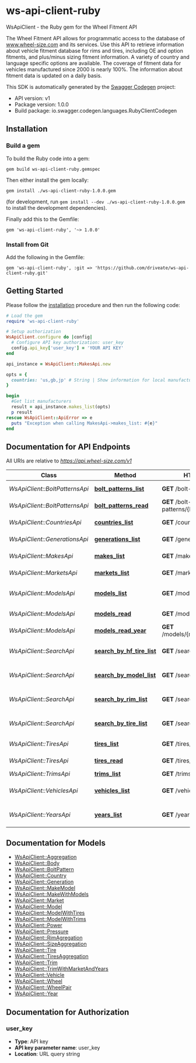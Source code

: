 # ws-api-client-ruby

WsApiClient - the Ruby gem for the Wheel Fitment API

The Wheel Fitment API allows for programmatic access to the database of www.wheel-size.com and its services. Use this API to retrieve information about vehicle fitment database for rims and tires, including OE and option fitments, and plus/minus sizing fitment information. A variety of country and language specific options are available. The coverage of fitment data for vehicles manufactured since 2000 is nearly 100%.  The information about fitment data is updated on a daily basis.

This SDK is automatically generated by the [Swagger Codegen](https://github.com/swagger-api/swagger-codegen) project:

- API version: v1
- Package version: 1.0.0
- Build package: io.swagger.codegen.languages.RubyClientCodegen

## Installation

### Build a gem

To build the Ruby code into a gem:

```shell
gem build ws-api-client-ruby.gemspec
```

Then either install the gem locally:

```shell
gem install ./ws-api-client-ruby-1.0.0.gem
```
(for development, run `gem install --dev ./ws-api-client-ruby-1.0.0.gem` to install the development dependencies).

Finally add this to the Gemfile:

    gem 'ws-api-client-ruby', '~> 1.0.0'

### Install from Git

Add the following in the Gemfile:

    gem 'ws-api-client-ruby', :git => 'https://github.com/driveate/ws-api-client-ruby.git'

## Getting Started

Please follow the [installation](#installation) procedure and then run the following code:
```ruby
# Load the gem
require 'ws-api-client-ruby'

# Setup authorization
WsApiClient.configure do |config|
  # Configure API key authorization: user_key
  config.api_key['user_key'] = 'YOUR API KEY'
end

api_instance = WsApiClient::MakesApi.new

opts = {
  countries: 'us,gb,jp' # String | Show information for local manufacturers from specified countries only. Use `GET /countries/` method to get the full list of countries. (e.g. `us,gb,jp`)
}

begin
  #Get list manufacturers
  result = api_instance.makes_list(opts)
  p result
rescue WsApiClient::ApiError => e
  puts "Exception when calling MakesApi->makes_list: #{e}"
end

```

## Documentation for API Endpoints

All URIs are relative to *https://api.wheel-size.com/v1*

Class | Method | HTTP request | Description
------------ | ------------- | ------------- | -------------
*WsApiClient::BoltPatternsApi* | [**bolt_patterns_list**](docs/BoltPatternsApi.md#bolt_patterns_list) | **GET** /bolt-patterns/ | Get list of bolt patterns
*WsApiClient::BoltPatternsApi* | [**bolt_patterns_read**](docs/BoltPatternsApi.md#bolt_patterns_read) | **GET** /bolt-patterns/{bolt_pattern}/ | Model modifications by bolt pattern
*WsApiClient::CountriesApi* | [**countries_list**](docs/CountriesApi.md#countries_list) | **GET** /countries/ | Returns a list of countries
*WsApiClient::GenerationsApi* | [**generations_list**](docs/GenerationsApi.md#generations_list) | **GET** /generations/ | Generations for the given model
*WsApiClient::MakesApi* | [**makes_list**](docs/MakesApi.md#makes_list) | **GET** /makes/ | Returns a list of manufacturers
*WsApiClient::MarketsApi* | [**markets_list**](docs/MarketsApi.md#markets_list) | **GET** /markets/ | Returns a list of markets/regions
*WsApiClient::ModelsApi* | [**models_list**](docs/ModelsApi.md#models_list) | **GET** /models/ | Returns a list of models by manufacturer
*WsApiClient::ModelsApi* | [**models_read**](docs/ModelsApi.md#models_read) | **GET** /models/{make}/{slug}/ | Get more info about model
*WsApiClient::ModelsApi* | [**models_read_year**](docs/ModelsApi.md#models_read_year) | **GET** /models/{make}/{slug}/{year}/ | Get more info about model/year
*WsApiClient::SearchApi* | [**search_by_hf_tire_list**](docs/SearchApi.md#search_by_hf_tire_list) | **GET** /search/by_hf_tire/ | Find models matching given high flotation tire
*WsApiClient::SearchApi* | [**search_by_model_list**](docs/SearchApi.md#search_by_model_list) | **GET** /search/by_model/ | Find OE and option fitments by model/year/trim
*WsApiClient::SearchApi* | [**search_by_rim_list**](docs/SearchApi.md#search_by_rim_list) | **GET** /search/by_rim/ | Find models matching given rim parameters
*WsApiClient::SearchApi* | [**search_by_tire_list**](docs/SearchApi.md#search_by_tire_list) | **GET** /search/by_tire/ | Find models matching given tire parameters
*WsApiClient::TiresApi* | [**tires_list**](docs/TiresApi.md#tires_list) | **GET** /tires/ | Returns a list of tires
*WsApiClient::TiresApi* | [**tires_read**](docs/TiresApi.md#tires_read) | **GET** /tires/{tire}/ | Model modifications matching given tire
*WsApiClient::TrimsApi* | [**trims_list**](docs/TrimsApi.md#trims_list) | **GET** /trims/ | Model modifications
*WsApiClient::VehiclesApi* | [**vehicles_list**](docs/VehiclesApi.md#vehicles_list) | **GET** /vehicles/ | Find OE and option fitments by model/year/trim
*WsApiClient::YearsApi* | [**years_list**](docs/YearsApi.md#years_list) | **GET** /years/ | Returns list of years for the given manufacturer/model


## Documentation for Models

 - [WsApiClient::Aggregation](docs/Aggregation.md)
 - [WsApiClient::Body](docs/Body.md)
 - [WsApiClient::BoltPattern](docs/BoltPattern.md)
 - [WsApiClient::Country](docs/Country.md)
 - [WsApiClient::Generation](docs/Generation.md)
 - [WsApiClient::MakeModel](docs/MakeModel.md)
 - [WsApiClient::MakeWithModels](docs/MakeWithModels.md)
 - [WsApiClient::Market](docs/Market.md)
 - [WsApiClient::Model](docs/Model.md)
 - [WsApiClient::ModelWithTires](docs/ModelWithTires.md)
 - [WsApiClient::ModelWithTrims](docs/ModelWithTrims.md)
 - [WsApiClient::Power](docs/Power.md)
 - [WsApiClient::Pressure](docs/Pressure.md)
 - [WsApiClient::RimAgregation](docs/RimAgregation.md)
 - [WsApiClient::SizeAggregation](docs/SizeAggregation.md)
 - [WsApiClient::Tire](docs/Tire.md)
 - [WsApiClient::TiresAggregation](docs/TiresAggregation.md)
 - [WsApiClient::Trim](docs/Trim.md)
 - [WsApiClient::TrimWithMarketAndYears](docs/TrimWithMarketAndYears.md)
 - [WsApiClient::Vehicle](docs/Vehicle.md)
 - [WsApiClient::Wheel](docs/Wheel.md)
 - [WsApiClient::WheelPair](docs/WheelPair.md)
 - [WsApiClient::Year](docs/Year.md)


## Documentation for Authorization


### user_key

- **Type**: API key
- **API key parameter name**: user_key
- **Location**: URL query string

